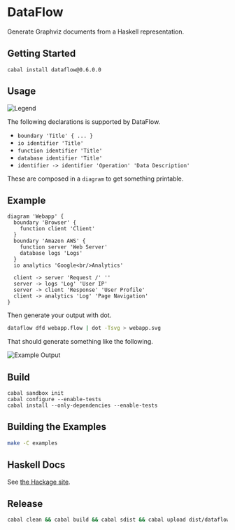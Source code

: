 # DataFlow

Generate Graphviz documents from a Haskell representation.

## Getting Started

```
cabal install dataflow@0.6.0.0
```

## Usage

![Legend](https://rawgit.com/owickstrom/dataflow/master/examples/legend.svg)

The following declarations is supported by DataFlow.

* `boundary 'Title' { ... }`
* `io identifier 'Title'`
* `function identifier 'Title'`
* `database identifier 'Title'`
* `identifier -> identifier 'Operation' 'Data Description'`

These are composed in a `diagram` to get something printable.

## Example

```
diagram 'Webapp' {
  boundary 'Browser' {
    function client 'Client'
  }
  boundary 'Amazon AWS' {
    function server 'Web Server'
    database logs 'Logs'
  }
  io analytics 'Google<br/>Analytics'

  client -> server 'Request /' ''
  server -> logs 'Log' 'User IP'
  server -> client 'Response' 'User Profile'
  client -> analytics 'Log' 'Page Navigation'
}
```

Then generate your output with dot.

```bash
dataflow dfd webapp.flow | dot -Tsvg > webapp.svg
```

That should generate something like the following.

![Example Output](https://rawgit.com/owickstrom/dataflow/master/examples/webapp.svg)

## Build

```
cabal sandbox init
cabal configure --enable-tests
cabal install --only-dependencies --enable-tests
```

## Building the Examples

```bash
make -C examples
```
## Haskell Docs

See [the Hackage site](https://hackage.haskell.org/package/dataflow).

## Release

```bash
cabal clean && cabal build && cabal sdist && cabal upload dist/dataflow-*.tar.gz
```
